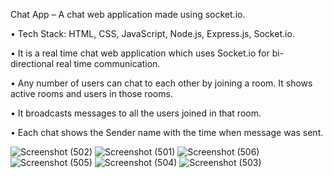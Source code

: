 Chat App – A chat web application made using socket.io.

•	Tech Stack: HTML, CSS, JavaScript, Node.js, Express.js, Socket.io.

•	It is a real time chat web application which uses Socket.io for bi-directional real time communication.

•	Any number of users can chat to each other by joining a room. It shows active rooms and users in those rooms.

•	It broadcasts messages to all the users joined in that room. 

•	Each chat shows the Sender name with the time when message was sent.


![Screenshot (502)](https://github.com/Abhishek-hash/chat-app-socket.io./assets/54746811/1cfd4e13-27bb-4bc0-bd23-56d934e2a845)
![Screenshot (501)](https://github.com/Abhishek-hash/chat-app-socket.io./assets/54746811/7c6e70b1-4117-4c74-9554-3d800f5c66a6)
![Screenshot (506)](https://github.com/Abhishek-hash/chat-app-socket.io./assets/54746811/1547c469-507a-4958-a426-2a6d061048ac)
![Screenshot (505)](https://github.com/Abhishek-hash/chat-app-socket.io./assets/54746811/5986f542-f60d-494b-a0f3-f31bf1cabdd9)
![Screenshot (504)](https://github.com/Abhishek-hash/chat-app-socket.io./assets/54746811/9f952723-c3c7-42a1-a203-21f164326a26)
![Screenshot (503)](https://github.com/Abhishek-hash/chat-app-socket.io./assets/54746811/b4027ef0-ddc1-41e3-b58b-06817df45a91)

